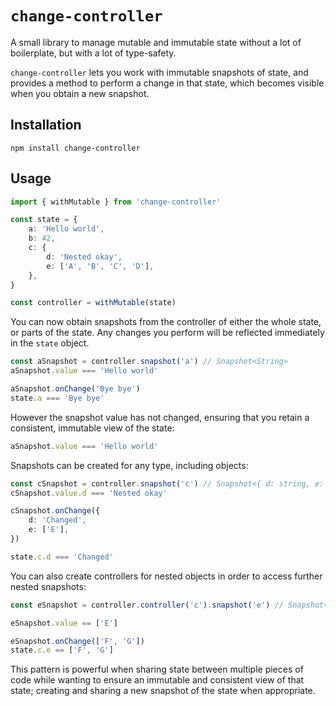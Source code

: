 # `change-controller`

A small library to manage mutable and immutable state without a lot of boilerplate, but with a lot of type-safety.

`change-controller` lets you work with immutable snapshots of state, and provides a method to perform a change in that state,
which becomes visible when you obtain a new snapshot.

## Installation

```shell
npm install change-controller
```

## Usage

```typescript
import { withMutable } from 'change-controller'

const state = {
	a: 'Hello world',
	b: 42,
	c: {
		d: 'Nested okay',
		e: ['A', 'B', 'C', 'D'],
	},
}

const controller = withMutable(state)
```

You can now obtain snapshots from the controller of either the whole state, or parts of the state.
Any changes you perform will be reflected immediately in the `state` object.

```typescript
const aSnapshot = controller.snapshot('a') // Snapshot<String>
aSnapshot.value === 'Hello world'

aSnapshot.onChange('Bye bye')
state.a === 'Bye bye'
```

However the snapshot value has not changed, ensuring that you retain a consistent, immutable view of the state:

```typescript
aSnapshot.value === 'Hello world'
```

Snapshots can be created for any type, including objects:

```typescript
const cSnapshot = controller.snapshot('c') // Snapshot<{ d: string, e: string[] }>
cSnapshot.value.d === 'Nested okay'

cSnapshot.onChange({
	d: 'Changed',
	e: ['E'],
})

state.c.d === 'Changed'
```

You can also create controllers for nested objects in order to access further nested snapshots:

```typescript
const eSnapshot = controller.controller('c').snapshot('e') // Snapshot<string[]>

eSnapshot.value == ['E']

eSnapshot.onChange(['F', 'G'])
state.c.e == ['F', 'G']
```

This pattern is powerful when sharing state between multiple pieces of code while wanting to
ensure an immutable and consistent view of that state; creating and sharing a new snapshot of the
state when appropriate.
